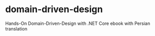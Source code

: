 # domain-driven-design

Hands-On Domain-Driven-Design with .NET Core ebook with Persian translation
